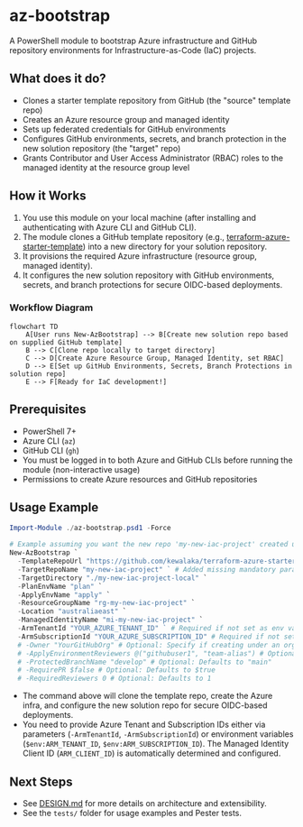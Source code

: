 # az-bootstrap

A PowerShell module to bootstrap Azure infrastructure and GitHub repository environments for Infrastructure-as-Code (IaC) projects.

## What does it do?

- Clones a starter template repository from GitHub (the "source" template repo)
- Creates an Azure resource group and managed identity
- Sets up federated credentials for GitHub environments
- Configures GitHub environments, secrets, and branch protection in the new solution repository (the "target" repo)
- Grants Contributor and User Access Administrator (RBAC) roles to the managed identity at the resource group level

## How it Works

1. You use this module on your local machine (after installing and authenticating with Azure CLI and GitHub CLI).
2. The module clones a GitHub template repository (e.g., [terraform-azure-starter-template](https://github.com/kewalaka/terraform-azure-starter-template)) into a new directory for your solution repository.
3. It provisions the required Azure infrastructure (resource group, managed identity).
4. It configures the new solution repository with GitHub environments, secrets, and branch protections for secure OIDC-based deployments.

### Workflow Diagram

```mermaid
flowchart TD
    A[User runs New-AzBootstrap] --> B[Create new solution repo based on supplied GitHub template]
    B --> C[Clone repo locally to target directory]
    C --> D[Create Azure Resource Group, Managed Identity, set RBAC]
    D --> E[Set up GitHub Environments, Secrets, Branch Protections in solution repo]
    E --> F[Ready for IaC development!]
```

## Prerequisites

- PowerShell 7+
- Azure CLI (`az`)
- GitHub CLI (`gh`)
- You must be logged in to both Azure and GitHub CLIs before running the module (non-interactive usage)
- Permissions to create Azure resources and GitHub repositories

## Usage Example

```powershell
Import-Module ./az-bootstrap.psd1 -Force

# Example assuming you want the new repo 'my-new-iac-project' created under your user account
New-AzBootstrap `
  -TemplateRepoUrl "https://github.com/kewalaka/terraform-azure-starter-template" `
  -TargetRepoName "my-new-iac-project" ` # Added missing mandatory parameter
  -TargetDirectory "./my-new-iac-project-local" `
  -PlanEnvName "plan" `
  -ApplyEnvName "apply" `
  -ResourceGroupName "rg-my-new-iac-project" `
  -Location "australiaeast" `
  -ManagedIdentityName "mi-my-new-iac-project" `
  -ArmTenantId "YOUR_AZURE_TENANT_ID" ` # Required if not set as env var $env:ARM_TENANT_ID
  -ArmSubscriptionId "YOUR_AZURE_SUBSCRIPTION_ID" # Required if not set as env var $env:ARM_SUBSCRIPTION_ID
  # -Owner "YourGitHubOrg" # Optional: Specify if creating under an organization
  # -ApplyEnvironmentReviewers @("githubuser1", "team-alias") # Optional: Defaults to no reviewers
  # -ProtectedBranchName "develop" # Optional: Defaults to "main"
  # -RequirePR $false # Optional: Defaults to $true
  # -RequiredReviewers 0 # Optional: Defaults to 1
```

- The command above will clone the template repo, create the Azure infra, and configure the new solution repo for secure OIDC-based deployments.
- You need to provide Azure Tenant and Subscription IDs either via parameters (`-ArmTenantId`, `-ArmSubscriptionId`) or environment variables (`$env:ARM_TENANT_ID`, `$env:ARM_SUBSCRIPTION_ID`). The Managed Identity Client ID (`ARM_CLIENT_ID`) is automatically determined and configured.

## Next Steps

- See [DESIGN.md](./DESIGN.md) for more details on architecture and extensibility.
- See the `tests/` folder for usage examples and Pester tests.
